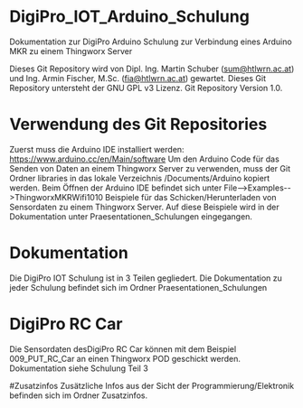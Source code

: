 # DigiPro_IOT_Arduino_Schulung
 Dokumentation zur DigiPro Arduino Schulung zur Verbindung eines Arduino MKR zu einem Thingworx Server

Dieses Git Repository wird von Dipl. Ing. Martin Schuber (sum@htlwrn.ac.at) und Ing. Armin Fischer, M.Sc. (fia@htlwrn.ac.at) gewartet.
Dieses Git Repository untersteht der GNU GPL v3 Lizenz.
Git Repository Version 1.0.

# Verwendung des Git Repositories
Zuerst muss die Arduino IDE installiert werden: https://www.arduino.cc/en/Main/software
Um den Arduino Code für das Senden von Daten an einem Thingworx Server zu verwenden, muss der Git Ordner libraries in das lokale Verzeichnis /Documents/Arduino kopiert werden.
Beim Öffnen der Arduino IDE befindet sich unter File-->Examples-->ThingworxMKRWifi1010 Beispiele für das Schicken/Herunterladen von Sensordaten zu einem Thingworx Server.
Auf diese Beispiele wird in der Dokumentation unter Praesentationen_Schulungen eingegangen.

# Dokumentation
Die DigiPro IOT Schulung ist in 3 Teilen gegliedert. Die Dokumentation zu jeder Schulung befindet sich im Ordner Praesentationen_Schulungen

# DigiPro RC Car
Die Sensordaten desDigiPro RC Car können mit dem Beispiel 009_PUT_RC_Car an einen Thingworx POD geschickt werden. 
Dokumentation siehe Schulung Teil 3

#Zusatzinfos
Zusätzliche Infos aus der Sicht der Programmierung/Elektronik befinden sich im Ordner Zusatzinfos.

